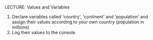 LECTURE: Values and Variables
1. Declare variables called 'country', 'continent' and 'population' and
assign their values according to your own country (population in millions)
2. Log their values to the console